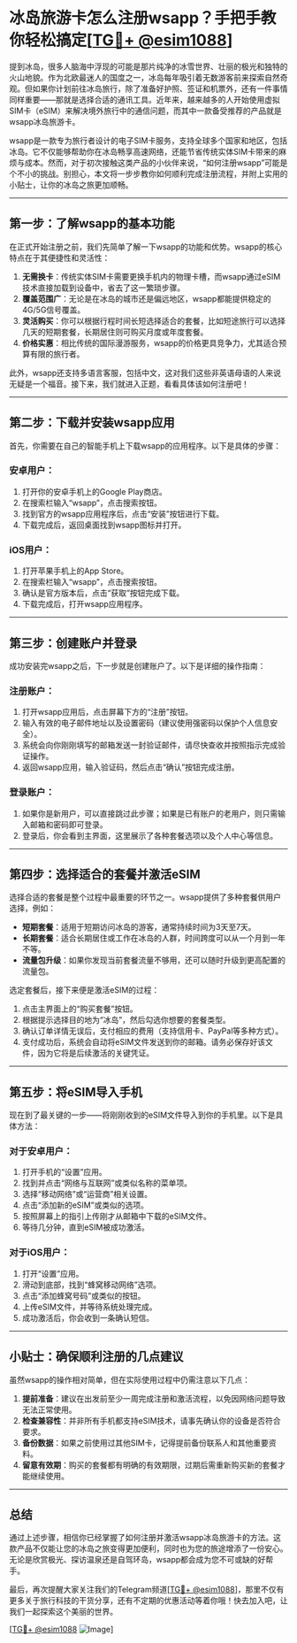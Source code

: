 # 冰岛旅游卡怎么注册wsapp？手把手教你轻松搞定[[TG💪+ @esim1088](https://t.me/s/esim1088)]

提到冰岛，很多人脑海中浮现的可能是那片纯净的冰雪世界、壮丽的极光和独特的火山地貌。作为北欧最迷人的国度之一，冰岛每年吸引着无数游客前来探索自然奇观。但如果你计划前往冰岛旅行，除了准备好护照、签证和机票外，还有一件事情同样重要——那就是选择合适的通讯工具。近年来，越来越多的人开始使用虚拟SIM卡（eSIM）来解决境外旅行中的通信问题，而其中一款备受推荐的产品就是wsapp冰岛旅游卡。

wsapp是一款专为旅行者设计的电子SIM卡服务，支持全球多个国家和地区，包括冰岛。它不仅能够帮助你在冰岛畅享高速网络，还能节省传统实体SIM卡带来的麻烦与成本。然而，对于初次接触这类产品的小伙伴来说，“如何注册wsapp”可能是个不小的挑战。别担心，本文将一步步教你如何顺利完成注册流程，并附上实用的小贴士，让你的冰岛之旅更加顺畅。

---

## 第一步：了解wsapp的基本功能

在正式开始注册之前，我们先简单了解一下wsapp的功能和优势。wsapp的核心特点在于其便捷性和灵活性：

1. **无需换卡**：传统实体SIM卡需要更换手机内的物理卡槽，而wsapp通过eSIM技术直接加载到设备中，省去了这一繁琐步骤。
2. **覆盖范围广**：无论是在冰岛的城市还是偏远地区，wsapp都能提供稳定的4G/5G信号覆盖。
3. **灵活购买**：你可以根据行程时间长短选择适合的套餐，比如短途旅行可以选择几天的短期套餐，长期居住则可购买月度或年度套餐。
4. **价格实惠**：相比传统的国际漫游服务，wsapp的价格更具竞争力，尤其适合预算有限的旅行者。

此外，wsapp还支持多语言客服，包括中文，这对我们这些非英语母语的人来说无疑是一个福音。接下来，我们就进入正题，看看具体该如何注册吧！

---

## 第二步：下载并安装wsapp应用

首先，你需要在自己的智能手机上下载wsapp的应用程序。以下是具体的步骤：

### 安卓用户：
1. 打开你的安卓手机上的Google Play商店。
2. 在搜索栏输入“wsapp”，点击搜索按钮。
3. 找到官方的wsapp应用程序后，点击“安装”按钮进行下载。
4. 下载完成后，返回桌面找到wsapp图标并打开。

### iOS用户：
1. 打开苹果手机上的App Store。
2. 在搜索栏输入“wsapp”，点击搜索按钮。
3. 确认是官方版本后，点击“获取”按钮完成下载。
4. 下载完成后，打开wsapp应用程序。

---

## 第三步：创建账户并登录

成功安装完wsapp之后，下一步就是创建账户了。以下是详细的操作指南：

### 注册账户：
1. 打开wsapp应用后，点击屏幕下方的“注册”按钮。
2. 输入有效的电子邮件地址以及设置密码（建议使用强密码以保护个人信息安全）。
3. 系统会向你刚刚填写的邮箱发送一封验证邮件，请尽快查收并按照指示完成验证操作。
4. 返回wsapp应用，输入验证码，然后点击“确认”按钮完成注册。

### 登录账户：
1. 如果你是新用户，可以直接跳过此步骤；如果是已有账户的老用户，则只需输入邮箱和密码即可登录。
2. 登录后，你会看到主界面，这里展示了各种套餐选项以及个人中心等信息。

---

## 第四步：选择适合的套餐并激活eSIM

选择合适的套餐是整个过程中最重要的环节之一。wsapp提供了多种套餐供用户选择，例如：

- **短期套餐**：适用于短期访问冰岛的游客，通常持续时间为3天至7天。
- **长期套餐**：适合长期居住或工作在冰岛的人群，时间跨度可以从一个月到一年不等。
- **流量包升级**：如果你发现当前套餐流量不够用，还可以随时升级到更高配置的流量包。

选定套餐后，接下来便是激活eSIM的过程：

1. 点击主界面上的“购买套餐”按钮。
2. 根据提示选择目的地为“冰岛”，然后勾选你想要的套餐类型。
3. 确认订单详情无误后，支付相应的费用（支持信用卡、PayPal等多种方式）。
4. 支付成功后，系统会自动将eSIM文件发送到你的邮箱。请务必保存好该文件，因为它将是后续激活的关键凭证。

---

## 第五步：将eSIM导入手机

现在到了最关键的一步——将刚刚收到的eSIM文件导入到你的手机里。以下是具体方法：

### 对于安卓用户：
1. 打开手机的“设置”应用。
2. 找到并点击“网络与互联网”或类似名称的菜单项。
3. 选择“移动网络”或“运营商”相关设置。
4. 点击“添加新的eSIM”或类似的选项。
5. 按照屏幕上的指引上传刚才从邮箱中下载的eSIM文件。
6. 等待几分钟，直到eSIM被成功激活。

### 对于iOS用户：
1. 打开“设置”应用。
2. 滑动到底部，找到“蜂窝移动网络”选项。
3. 点击“添加蜂窝号码”或类似的按钮。
4. 上传eSIM文件，并等待系统处理完成。
5. 成功激活后，你会收到一条确认短信。

---

## 小贴士：确保顺利注册的几点建议

虽然wsapp的操作相对简单，但在实际使用过程中仍需注意以下几点：

1. **提前准备**：建议在出发前至少一周完成注册和激活流程，以免因网络问题导致无法正常使用。
2. **检查兼容性**：并非所有手机都支持eSIM技术，请事先确认你的设备是否符合要求。
3. **备份数据**：如果之前使用过其他SIM卡，记得提前备份联系人和其他重要资料。
4. **留意有效期**：购买的套餐都有明确的有效期限，过期后需重新购买新的套餐才能继续使用。

---

## 总结

通过上述步骤，相信你已经掌握了如何注册并激活wsapp冰岛旅游卡的方法。这款产品不仅能让您的冰岛之旅变得更加便利，同时也为您的旅途增添了一份安心。无论是欣赏极光、探访温泉还是自驾环岛，wsapp都会成为您不可或缺的好帮手。

最后，再次提醒大家关注我们的Telegram频道[[TG💪+ @esim1088](https://t.me/s/esim1088)]，那里不仅有更多关于旅行科技的干货分享，还有不定期的优惠活动等着你哦！快去加入吧，让我们一起探索这个美丽的世界。

[[TG💪+ @esim1088](https://t.me/s/esim1088) ![Image](https://i.postimg.cc/4NQfJmqS/Snipaste-2025-05-13-00-14-12.png)]